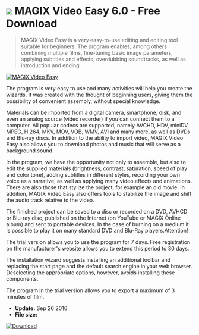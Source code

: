 # ![](https://cdn.softexe.net/static/icon/7/magix-video-easy-11351.png) MAGIX Video Easy 6.0 - Free Download

> MAGIX Video Easy is a very easy-to-use editing and editing tool suitable for beginners. The program enables, among others combining multiple films, fine-tuning basic image parameters, applying subtitles and effects, overdubbing soundtracks, as well as introduction and ending.

[![MAGIX Video Easy](https://gallery.dpcdn.pl/imgc/Tools/3100/g_-_420x350_1.5_-_x20121023131024_00.png)](https://softexe.net/win/multimedia/video/magix-video-easy:ppcep.html)

The program is very easy to use and many activities will help you create the wizards. It was created with the thought of beginning users, giving them the possibility of convenient assembly, without special knowledge. 
 
 
 Materials can be imported from a digital camera, smartphone, disk, and even an analog source (video recorder) if you can connect them to a computer. All popular codecs are supported, namely AVCHD, HDV, miniDV, MPEG, H.264, MKV, MOV, VOB, WMV, AVI and many more, as well as DVDs and Blu-ray discs. In addition to the ability to import video, MAGIX Video Easy also allows you to download photos and music that will serve as a background sound.
 
 In the program, we have the opportunity not only to assemble, but also to edit the supplied materials (brightness, contrast, saturation, speed of play and color tone), adding subtitles in different styles, recording your own voice as a narrative, as well as applying many video effects and animations. There are also those that stylize the project, for example an old movie. In addition, MAGIX Video Easy also offers tools to stabilize the image and shift the audio track relative to the video.
 
 The finished project can be saved to a disc or recorded on a DVD, AVHCD or Blu-ray disc, published on the Internet (on YouTube or MAGIX Online album) and sent to portable devices. In the case of burning on a medium it is possible to play it on many standard DVD and Blu-Ray players.Attention!
 
 The trial version allows you to use the program for 7 days. Free registration on the manufacturer's website allows you to extend this period to 30 days.
 
 The installation wizard suggests installing an additional toolbar and replacing the start page and the default search engine in your web browser. Deselecting the appropriate options, however, avoids installing these components.
 
 The program in the trial version allows you to export a maximum of 3 minutes of film.


- **Update:** Sep 26 2016
- **File size:** 

[![Download](https://cdn.softexe.net/static/img/download.png)](https://softexe.net/win/multimedia/video/magix-video-easy:ppcep.html)

